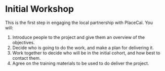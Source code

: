 # Initial Workshop

This is the first step in engaging the local partnership with PlaceCal.
You will:

1. Introduce people to the project and give them an overview of the
   objectives.
2. Decide who is going to do the work, and make a plan for delivering
   it.
3. Work together to decide who will be in the initial cohort, and how
   best to contact them.
4. Agree on the training materials to be used to do deliver the project.
